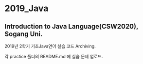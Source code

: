 # 2019_Java
## Introduction to Java Language(CSW2020), Sogang Uni.

2019년 2학기 기초Java언어 실습 코드 Archiving.

각 practice 폴더의 README.md 에 실습 문제 업로드.
